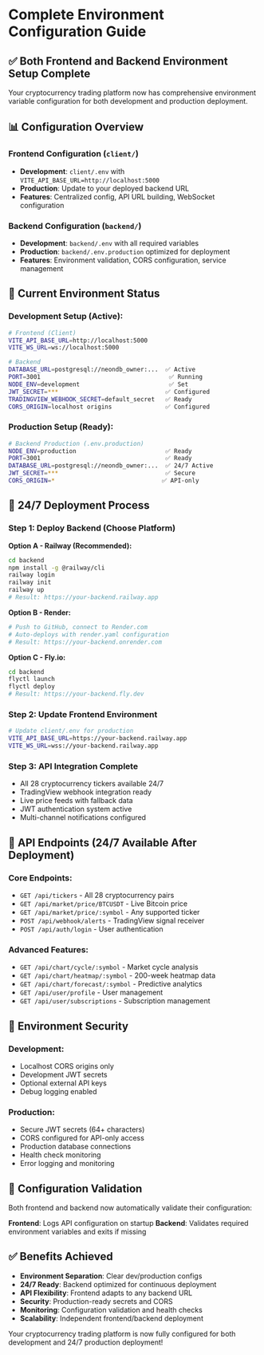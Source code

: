 # Complete Environment Configuration Guide

## ✅ **Both Frontend and Backend Environment Setup Complete**

Your cryptocurrency trading platform now has comprehensive environment variable configuration for both development and production deployment.

## 📊 **Configuration Overview**

### **Frontend Configuration** (`client/`)
- **Development**: `client/.env` with `VITE_API_BASE_URL=http://localhost:5000`
- **Production**: Update to your deployed backend URL
- **Features**: Centralized config, API URL building, WebSocket configuration

### **Backend Configuration** (`backend/`)
- **Development**: `backend/.env` with all required variables
- **Production**: `backend/.env.production` optimized for deployment
- **Features**: Environment validation, CORS configuration, service management

## 🔧 **Current Environment Status**

### Development Setup (Active):
```bash
# Frontend (Client)
VITE_API_BASE_URL=http://localhost:5000
VITE_WS_URL=ws://localhost:5000

# Backend 
DATABASE_URL=postgresql://neondb_owner:...  ✅ Active
PORT=3001                                    ✅ Running  
NODE_ENV=development                         ✅ Set
JWT_SECRET=***                              ✅ Configured
TRADINGVIEW_WEBHOOK_SECRET=default_secret   ✅ Ready
CORS_ORIGIN=localhost origins               ✅ Configured
```

### Production Setup (Ready):
```bash
# Backend Production (.env.production)
NODE_ENV=production                         ✅ Ready
PORT=3001                                   ✅ Ready
DATABASE_URL=postgresql://neondb_owner:...  ✅ 24/7 Active
JWT_SECRET=***                              ✅ Secure
CORS_ORIGIN=*                              ✅ API-only
```

## 🚀 **24/7 Deployment Process**

### Step 1: Deploy Backend (Choose Platform)

**Option A - Railway (Recommended):**
```bash
cd backend
npm install -g @railway/cli
railway login
railway init
railway up
# Result: https://your-backend.railway.app
```

**Option B - Render:**
```bash
# Push to GitHub, connect to Render.com
# Auto-deploys with render.yaml configuration
# Result: https://your-backend.onrender.com
```

**Option C - Fly.io:**
```bash
cd backend
flyctl launch
flyctl deploy
# Result: https://your-backend.fly.dev
```

### Step 2: Update Frontend Environment
```bash
# Update client/.env for production
VITE_API_BASE_URL=https://your-backend.railway.app
VITE_WS_URL=wss://your-backend.railway.app
```

### Step 3: API Integration Complete
- All 28 cryptocurrency tickers available 24/7
- TradingView webhook integration ready
- Live price feeds with fallback data
- JWT authentication system active
- Multi-channel notifications configured

## 📡 **API Endpoints (24/7 Available After Deployment)**

### Core Endpoints:
- `GET /api/tickers` - All 28 cryptocurrency pairs
- `GET /api/market/price/BTCUSDT` - Live Bitcoin price
- `GET /api/market/price/:symbol` - Any supported ticker
- `POST /api/webhook/alerts` - TradingView signal receiver
- `POST /api/auth/login` - User authentication

### Advanced Features:
- `GET /api/chart/cycle/:symbol` - Market cycle analysis
- `GET /api/chart/heatmap/:symbol` - 200-week heatmap data
- `GET /api/chart/forecast/:symbol` - Predictive analytics
- `GET /api/user/profile` - User management
- `GET /api/user/subscriptions` - Subscription management

## 🔐 **Environment Security**

### Development:
- Localhost CORS origins only
- Development JWT secrets
- Optional external API keys
- Debug logging enabled

### Production:
- Secure JWT secrets (64+ characters)
- CORS configured for API-only access
- Production database connections
- Health check monitoring
- Error logging and monitoring

## 🎯 **Configuration Validation**

Both frontend and backend now automatically validate their configuration:

**Frontend**: Logs API configuration on startup
**Backend**: Validates required environment variables and exits if missing

## ✅ **Benefits Achieved**

- **Environment Separation**: Clear dev/production configs
- **24/7 Ready**: Backend optimized for continuous deployment
- **API Flexibility**: Frontend adapts to any backend URL
- **Security**: Production-ready secrets and CORS
- **Monitoring**: Configuration validation and health checks
- **Scalability**: Independent frontend/backend deployment

Your cryptocurrency trading platform is now fully configured for both development and 24/7 production deployment!